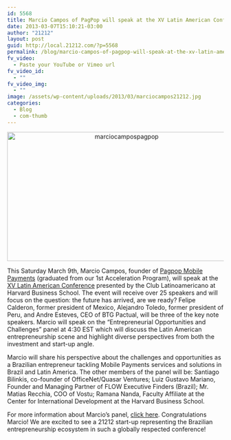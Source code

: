 ```yaml
---
id: 5568
title: Marcio Campos of PagPop will speak at the XV Latin American Conference this Saturday!
date: 2013-03-07T15:10:21-03:00
author: "21212"
layout: post
guid: http://local.21212.com/?p=5568
permalink: /blog/marcio-campos-of-pagpop-will-speak-at-the-xv-latin-american-conference-this-saturday/
fv_video:
  - Paste your YouTube or Vimeo url
fv_video_id:
  - ""
fv_video_img:
  - ""
image: /assets/wp-content/uploads/2013/03/marciocampos21212.jpg
categories:
  - Blog
  - com-thumb
---
```

<p style="text-align: center;">
  <a href="http://local.21212.com/assets/wp-content/uploads/2013/03/marciocampospagpop.jpg"><img class="size-full wp-image-5577 aligncenter" alt="marciocampospagpop" src="{{ site.url }}/assets/wp-content/uploads/2013/03/marciocampospagpop.jpg" width="540" height="300" srcset="{{ site.url }}/assets/wp-content/uploads/2013/03/marciocampospagpop.jpg 540w, {{ site.url }}/assets/wp-content/uploads/2013/03/marciocampospagpop-300x166.jpg 300w" sizes="(max-width: 540px) 100vw, 540px" /></a>
</p>

This Saturday March 9th, Marcio Campos, founder of [Pagpop Mobile Payments](https://www.pagpop.com.br/) (graduated from our 1st Acceleration Program), will speak at the [XV Latin American Conference](http://www.latamconferencehbs.net/) presented by the Club Latinoamericano at Harvard Business School. The event will receive over 25 speakers and will focus on the question: the future has arrived, are we ready? Felipe Calderon, former president of Mexico, Alejandro Toledo, former president of Peru, and Andre Esteves, CEO of BTG Pactual, will be three of the key note speakers. Marcio will speak on the “Entrepreneurial Opportunities and Challenges” panel at 4:30 EST which will discuss the Latin American entrepreneurship scene and highlight diverse perspectives from both the investment and start-up angle.

Marcio will share his perspective about the challenges and opportunities as a Brazilian entrepreneur tackling Mobile Payments services and solutions in Brazil and Latin America. The other members of the panel will be: Santiago Bilinkis, co-founder of OfficeNet/Quasar Ventures; Luiz Gustavo Mariano, Founder and Managing Partner of FLOW Executive Finders (Brazil); Mr. Matias Recchia, COO of Vostu; Ramana Nanda, Faculty Affiliate at the Center for International Development at the Harvard Business School.

For more information about Marcio’s panel, [click here](http://www.latamconferencehbs.net/panels/#toppanel6). Congratulations Marcio! We are excited to see a 21212 start-up representing the Brazilian entrepreneurship ecosystem in such a globally respected conference!